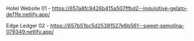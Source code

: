 Hotel Website 01 - https://657a8fc9426b415a507ffbd2--inquisitive-gelato-de11fe.netlify.app/

Edge Ledger 02 - https://657b51bc5d25391527e6b561--sweet-semolina-079349.netlify.app/
